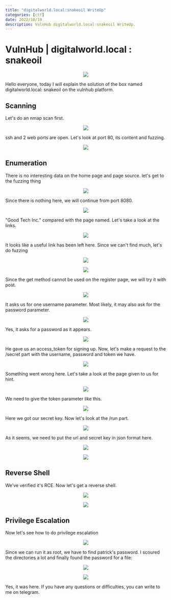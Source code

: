 ```yaml
---
title: "digitalworld.local:snakeoil WriteUp"
categories: [ctf]
date: 2022/10/19
description: VulnHub digitalworld.local:snakeoil WriteUp.
---
```

# VulnHub | digitalworld.local : snakeoil

<p align="center">
  <img src="/img/digitalworld.local_snakeoil/snake.png">
</p>


Hello everyone, today I will explain the solution of the box named digitalworld.local: snakeoil on the vulnhub platform.

## Scanning

Let's do an nmap scan first.

<p align="center">
  <img src="/img/digitalworld.local_snakeoil/0.png">
</p>

ssh and 2 web ports are open. Let's look at port 80, its content and fuzzing.


<p align="center">
  <img src="/img/digitalworld.local_snakeoil/1.png">
</p>

## Enumeration 

There is no interesting data on the home page and page source. let's get to the fuzzing thing

<p align="center">
  <img src="/img/digitalworld.local_snakeoil/2.png">
</p>

Since there is nothing here, we will continue from port 8080.


<p align="center">
  <img src="/img/digitalworld.local_snakeoil/3.png">
</p>

"Good Tech Inc." compared with the page named. Let's take a look at the links.


<p align="center">
  <img src="/img/digitalworld.local_snakeoil/4.png">
</p>

It looks like a useful link has been left here.
Since we can't find much, let's do fuzzing


<p align="center">
  <img src="/img/digitalworld.local_snakeoil/5.png">
</p>


<p align="center">
  <img src="/img/digitalworld.local_snakeoil/6.png">
</p>

Since the get method cannot be used on the register page, we will try it with post.


<p align="center">
  <img src="/img/digitalworld.local_snakeoil/7.png">
</p>

It asks us for one username parameter. Most likely, it may also ask for the password parameter.

<p align="center">
  <img src="/img/digitalworld.local_snakeoil/8.png">
</p>

Yes, it asks for a password as it appears.


<p align="center">
  <img src="/img/digitalworld.local_snakeoil/9.png">
</p>

He gave us an access_token for signing up. Now, let's make a request to the /secret part with the username, password and token we have.


<p align="center">
  <img src="/img/digitalworld.local_snakeoil/10.png">
</p>

Something went wrong here. Let's take a look at the page given to us for hint.


<p align="center">
  <img src="/img/digitalworld.local_snakeoil/11.png">
</p>

We need to give the token parameter like this.


<p align="center">
  <img src="/img/digitalworld.local_snakeoil/12.png">
</p>

Here we got our secret key. Now let's look at the /run part.

<p align="center">
  <img src="/img/digitalworld.local_snakeoil/13.png">
</p>

As it seems, we need to put the url and secret key in json format here.

<p align="center">
  <img src="/img/digitalworld.local_snakeoil/14.png">
</p>


<p align="center">
  <img src="/img/digitalworld.local_snakeoil/15.png">
</p>

## Reverse Shell

We've verified it's RCE. Now let's get a reverse shell.

<p align="center">
  <img src="/img/digitalworld.local_snakeoil/16.png">
</p>


<p align="center">
  <img src="/img/digitalworld.local_snakeoil/17.png">
</p>

## Privilege Escalation

Now let's see how to do privilege escalation


<p align="center">
  <img src="/img/digitalworld.local_snakeoil/18.png">
</p>

Since we can run it as root, we have to find patrick's password. I scoured the directories a lot and finally found the password for a file:

<p align="center">
  <img src="/img/digitalworld.local_snakeoil/19.png">
</p>

<p align="center">
  <img src="/img/digitalworld.local_snakeoil/20.png">
</p>

Yes, it was here. If you have any questions or difficulties, you can write to me on telegram.
